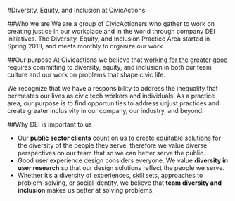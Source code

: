 #Diversity, Equity, and Inclusion at CivicActions

##Who we are
We are a group of CivicActioners who gather to work on creating justice in our workplace and in the world through company DEI initiatives. The Diversity, Equity, and Inclusion Practice Area started in Spring 2018, and meets monthly to organize our work.  

##Our purpose
At Civicactions we believe that [working for the greater good](http://civicactions.com/values) requires committing to diversity, equity, and inclusion in both our team culture and our work on problems that shape civic life.

We recognize that we have a responsibility to address the inequality that permeates our lives as civic tech workers and individuals. As a practice area, our purpose is to find opportunities to address unjust practices and create greater inclusivity in our company, our industry, and beyond. 

##Why DEI is important to us
* Our **public sector clients** count on us to create equitable solutions for the diversity of the people they serve, therefore we value diverse perspectives on our team that so we can better serve the public.
* Good user experience design considers everyone. We value **diversity in user research** so that our design solutions reflect the people we serve.
* Whether it’s a diversity of experiences, skill sets, approaches to problem-solving, or social identity, we believe that **team diversity and inclusion** makes us better at solving problems. 
